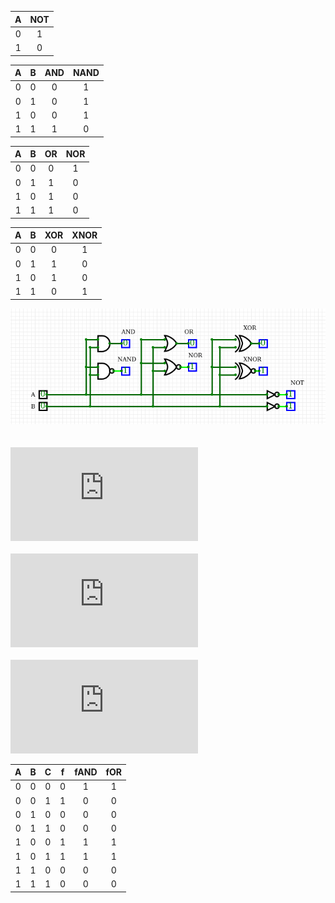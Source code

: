 | **A** | **NOT** |
| :-: | :-: |
| 0 | 1 |
| 1 | 0 | \

| **A** | **B** | **AND** | **NAND** |
| :-: | :-: | :-: | :-: |
| 0 | 0 | 0 | 1 |
| 0 | 1 | 0 | 1 |
| 1 | 0 | 0 | 1 |
| 1 | 1 | 1 | 0 | \

| **A** | **B** | **OR** | **NOR** |
| :-: | :-: | :-: | :-: |
| 0 | 0 | 0 | 1 |
| 0 | 1 | 1 | 0 |
| 1 | 0 | 1 | 0 |
| 1 | 1 | 1 | 0 | \

| **A** | **B** | **XOR** | **XNOR** |
| :-: | :-: | :-: | :-: |
| 0 | 0 | 0 | 1 |
| 0 | 1 | 1 | 0 |
| 1 | 0 | 1 | 0 |
| 1 | 1 | 0 | 1 | \

![](https://github.com/xmajnu00/Digital-electronics-1/blob/master/Labs/01-gates/simulation.png) <br> <br> <br>
![a](https://latex.codecogs.com/gif.latex?f%3D%20a%20.%20%5Cbar%7Bb%7D%20&plus;%20%5Cbar%7Bb%7D%20.%20%5Cbar%7Bc%7D)<br> <br>
![b](https://latex.codecogs.com/gif.latex?f%3D%20%5Coverline%7B%28%5Coverline%7Ba%20.%20%5Cbar%7Bb%7D%7D%29%20.%20%28%5Coverline%7B%5Cbar%7Bb%7D%20.%20%5Cbar%7Bc%7D%7D%29%7D) <br>  <br>
![b](https://latex.codecogs.com/gif.latex?f_%7BOR%7D%3D%20%28%5Coverline%7B%5Cbar%7Ba%7D%20&plus;%20b%29%20&plus;%20%28%5Coverline%20b%20&plus;%20c%7D%29)





| **A** | **B** | **C** | **f** | **fAND** | **fOR** |
| :-: | :-: | :-: | :-: | :-: | :-: |
| 0 | 0 | 0 | 0 | 1 | 1 | 
| 0 | 0 | 1 | 1 | 0 | 0 |
| 0 | 1 | 0 | 0 | 0 | 0 |
| 0 | 1 | 1 | 0 | 0 | 0 |
| 1 | 0 | 0 | 1 | 1 | 1 |
| 1 | 0 | 1 | 1 | 1 | 1 |
| 1 | 1 | 0 | 0 | 0 | 0 |
| 1 | 1 | 1 | 0 | 0 | 0 |
